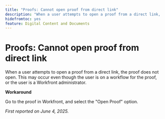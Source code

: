 ```yaml
---
title: "Proofs: Cannot open proof from direct link"
description: "When a user attempts to open a proof from a direct link, the proof does not open. This may occur even though the user is on a workflow for the proof, or the user is a Workfront administrator."
hidefromtoc: yes
feature: Digital Content and Documents
---
```


# Proofs: Cannot open proof from direct link

When a user attempts to open a proof from a direct link, the proof does not open. This may occur even though the user is on a workflow for the proof, or the user is a Workfront administrator.

**Workaround**

Go to the proof in Workfront, and select the "Open Proof" option.

_First reported on June 4, 2025._
